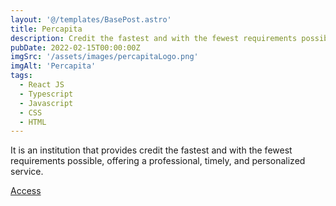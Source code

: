 ```yaml
---
layout: '@/templates/BasePost.astro'
title: Percapita
description: Credit the fastest and with the fewest requirements possible
pubDate: 2022-02-15T00:00:00Z
imgSrc: '/assets/images/percapitaLogo.png'
imgAlt: 'Percapita'
tags:
  - React JS
  - Typescript
  - Javascript
  - CSS
  - HTML
---
```


It is an institution that provides credit the fastest and with the fewest requirements possible, offering a professional, timely, and personalized service.

<a href="https://percapita.mx/">Access</a>
